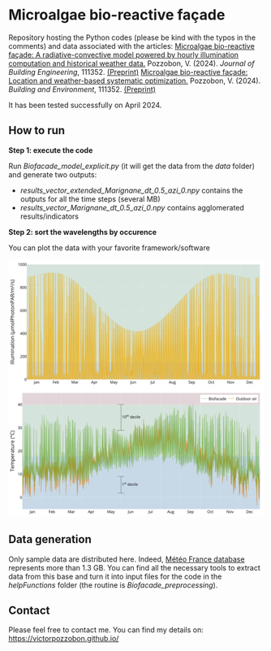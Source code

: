 # Microalgae bio-reactive façade

Repository hosting the Python codes (please be kind with the typos in the comments) and data associated with the articles:
[Microalgae bio-reactive façade: A radiative-convective model powered by hourly illumination computation and historical weather data.](https://doi.org/10.1016/j.jobe.2024.109407) Pozzobon, V. (2024).  _Journal of Building Engineering_, 111352. [(Preprint)](https://victorpozzobon.github.io/assets/preprints/Pozzobon_2024_d.pdf)
[Microalgae bio-reactive façade: Location and weather-based systematic optimization.](https://doi.org/10.1016/j.buildenv.2024.111352) Pozzobon, V. (2024).  _Building and Environment_, 111352. [(Preprint)](https://victorpozzobon.github.io/assets/preprints/Pozzobon_2024_b.pdf)

It has been tested successfully on April 2024.

## How to run

__Step 1: execute the code__

Run _Biofacade_model_explicit.py_ (it will get the data from the _data_ folder) and generate two outputs:
- _results_vector_extended_Marignane_dt_0.5_azi_0.npy_ contains the outputs for all the time steps (several MB)
- _results_vector_Marignane_dt_0.5_azi_0.npy_ contains agglomerated results/indicators

__Step 2: sort the wavelengths by occurence__

You can plot the data with your favorite framework/software

![Image not found](./Results/IllumYear.png?raw=true)
![Image not found](./Results/TYear.png?raw=true)

## Data generation

Only sample data are distributed here. Indeed, [Météo France database](https://donneespubliques.meteofrance.fr/?fond=produit&id_produit=90&id_rubrique=32) represents more than 1.3 GB. You can find all the necessary tools to extract data from this base and turn it into input files for the code in the _helpFunctions_ folder (the routine is _Biofacade_preprocessing_).

## Contact

Please feel free to contact me. You can find my details on: https://victorpozzobon.github.io/
